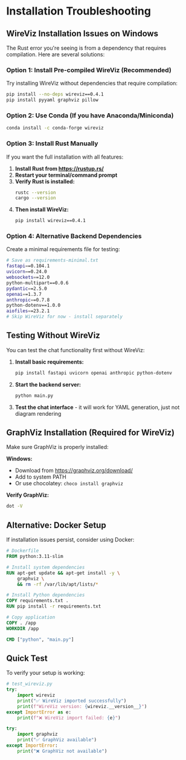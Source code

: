 # Installation Troubleshooting

## WireViz Installation Issues on Windows

The Rust error you're seeing is from a dependency that requires compilation. Here are several solutions:

### Option 1: Install Pre-compiled WireViz (Recommended)
Try installing WireViz without dependencies that require compilation:

```bash
pip install --no-deps wireviz==0.4.1
pip install pyyaml graphviz pillow
```

### Option 2: Use Conda (If you have Anaconda/Miniconda)
```bash
conda install -c conda-forge wireviz
```

### Option 3: Install Rust Manually
If you want the full installation with all features:

1. **Install Rust from https://rustup.rs/**
2. **Restart your terminal/command prompt**
3. **Verify Rust is installed:**
   ```bash
   rustc --version
   cargo --version
   ```
4. **Then install WireViz:**
   ```bash
   pip install wireviz==0.4.1
   ```

### Option 4: Alternative Backend Dependencies
Create a minimal requirements file for testing:

```bash
# Save as requirements-minimal.txt
fastapi==0.104.1
uvicorn==0.24.0
websockets==12.0
python-multipart==0.0.6
pydantic==2.5.0
openai==1.3.7
anthropic==0.7.8
python-dotenv==1.0.0
aiofiles==23.2.1
# Skip WireViz for now - install separately
```

## Testing Without WireViz
You can test the chat functionality first without WireViz:

1. **Install basic requirements:**
   ```bash
   pip install fastapi uvicorn openai anthropic python-dotenv
   ```

2. **Start the backend server:**
   ```bash
   python main.py
   ```

3. **Test the chat interface** - it will work for YAML generation, just not diagram rendering

## GraphViz Installation (Required for WireViz)
Make sure GraphViz is properly installed:

**Windows:**
- Download from https://graphviz.org/download/
- Add to system PATH
- Or use chocolatey: `choco install graphviz`

**Verify GraphViz:**
```bash
dot -V
```

## Alternative: Docker Setup
If installation issues persist, consider using Docker:

```dockerfile
# Dockerfile
FROM python:3.11-slim

# Install system dependencies
RUN apt-get update && apt-get install -y \
    graphviz \
    && rm -rf /var/lib/apt/lists/*

# Install Python dependencies
COPY requirements.txt .
RUN pip install -r requirements.txt

# Copy application
COPY . /app
WORKDIR /app

CMD ["python", "main.py"]
```

## Quick Test
To verify your setup is working:

```python
# test_wireviz.py
try:
    import wireviz
    print("✅ WireViz imported successfully")
    print(f"WireViz version: {wireviz.__version__}")
except ImportError as e:
    print(f"❌ WireViz import failed: {e}")

try:
    import graphviz
    print("✅ GraphViz available")
except ImportError:
    print("❌ GraphViz not available")
```